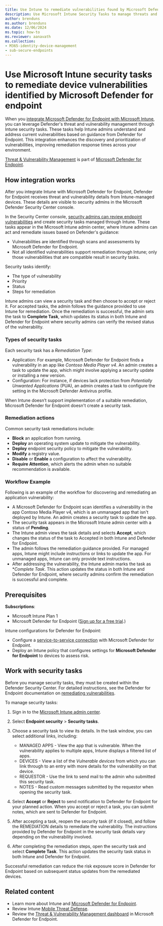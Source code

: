 ```yaml
---
title: Use Intune to remediate vulnerabilities found by Microsoft Defender for Endpoint
description: Use Microsoft Intune Security Tasks to manage threats and vulnerabilities identified by Microsoft Defender for Endpoint.
author: brenduns
ms.author: brenduns
ms.date: 12/06/2024
ms.topic: how-to
ms.reviewer: aanavath
ms.collection:
- M365-identity-device-management
- sub-secure-endpoints
---
```


# Use Microsoft Intune security tasks to remediate device vulnerabilities identified by Microsoft Defender for endpoint

When you [integrate Microsoft Defender for Endpoint with Microsoft Intune](/intune/intune-service/protect/microsoft-defender-integrate.#connect-microsoft-defender-for-endpoint-to-intune), you can leverage Defender's threat and vulnerability management through Intune security tasks. These tasks help Intune admins understand and address current vulnerabilities based on guidance from Defender for Endpoint. This integration enhances the discovery and prioritization of vulnerabilities, improving remediation response times across your environment.

[Threat & Vulnerability Management](/windows/security/threat-protection/windows-defender-atp/next-gen-threat-and-vuln-mgt) is part of [Microsoft Defender for Endpoint](/microsoft-365/security/defender-endpoint/microsoft-defender-endpoint).

## How integration works

After you integrate Intune with Microsoft Defender for Endpoint, Defender for Endpoint receives threat and vulnerability details from Intune-managed devices. These details are visible to security admins in the Microsoft Defender Security Center console.

In the Security Center console, [security admins can review endpoint vulnerabilities](/defender-vulnerability-management/defender-vulnerability-management#remediation-and-tracking) and create security tasks managed through Intune. These tasks appear in the Microsoft Intune admin center, where Intune admins can act and remediate issues based on Defender's guidance:

- Vulnerabilities are identified through scans and assessments by Microsoft Defender for Endpoint.
- Not all identified vulnerabilities support remediation through Intune; only those vulnerabilities that are compatible result in security tasks.

Security tasks identify:

- The type of vulnerability
- Priority
- Status
- Steps for remediation

Intune admins can view a security task and then choose to accept or reject it. For accepted tasks, the admin follows the guidance provided to use Intune for remediation. Once the remediation is successful, the admin sets the task to **Complete Task**, which updates its status in both Intune and Defender for Endpoint where security admins can verify the revised status of the vulnerability.

### Types of security tasks

Each security task has a *Remediation Type*:
- Application: For example, Microsoft Defender for Endpoint finds a vulnerability in an app like *Contoso Media Player v4*. An admin creates a task to update the app, which might involve applying a security update or installing a new version.
- Configuration: For instance, if devices lack protection from *Potentially Unwanted Applications* (PUA), an admin creates a task to configure the setting in the Microsoft Defender Antivirus profile.

When Intune doesn’t support implementation of a suitable remediation, Microsoft Defender for Endpoint doesn't create a security task.

### Remediation actions

Common security task remediations include:

- **Block** an application from running.
- **Deploy** an operating system update to mitigate the vulnerability.
- **Deploy** endpoint security policy to mitigate the vulnerability.
- **Modify** a registry value.
- **Disable** or **Enable** a configuration to affect the vulnerability.
- **Require Attention**, which alerts the admin when no suitable recommendation is available.

### Workflow Example

Following is an example of the workflow for discovering and remediating an application vulnerability:

- A Microsoft Defender for Endpoint scan identifies a vulnerability in the app Contoso Media Player v4, which is an unmanaged app that isn't deployed by Intune. An admin creates a security task to update the app.
- The security task appears in the Microsoft Intune admin center with a status of **Pending**.
- The Intune admin views the task details and selects **Accept**, which changes the status of the task to Accepted in both Intune and Defender for Endpoint.
- The admin follows the remediation guidance provided. For managed apps, Intune might include instructions or links to update the app. For unmanaged apps, Intune can only provide text instructions.
- After addressing the vulnerability, the Intune admin marks the task as **Complete Task*. This action updates the status in both Intune and Defender for Endpoint, where security admins confirm the remediation is successful and complete.

## Prerequisites

**Subscriptions**:

- Microsoft Intune Plan 1
- Microsoft Defender for Endpoint ([Sign up for a free trial](https://www.microsoft.com/security/business/endpoint-security/microsoft-defender-endpoint).)

Intune configurations for Defender for Endpoint:
- Configure a [service-to-service connection](/intune/intune-service/protect/microsoft-defender-integrate#connect-microsoft-defender-for-endpoint-to-intune) with Microsoft Defender for Endpoint.
- Deploy an Intune policy that configures settings for **Microsoft Defender for Endpoint** to devices to assess risk.


## Work with security tasks

Before you manage security tasks, they must be created within the Defender Security Center. For detailed instructions, see the Defender for Endpoint documentation on [remediating vulnerabilities](/microsoft-365/security/defender-endpoint/tvm-remediation?view=o365-worldwide&preserve-view=true#request-remediation).

To manage security tasks:

1. Sign in to the [Microsoft Intune admin center](https://go.microsoft.com/fwlink/?linkid=2109431).

2. Select **Endpoint security** > **Security tasks**.
3. Choose a security task to view its details. In the task window, you can select additional links, including:
   - MANAGED APPS - View the app that is vulnerable. When the vulnerability applies to multiple apps, Intune displays a filtered list of apps.
   - DEVICES - View a list of the *Vulnerable devices* from which you can link through to an entry with more details for the vulnerability on that device.
   - REQUESTOR - Use the link to send mail to the admin who submitted this security task.
   - NOTES - Read custom messages submitted by the requestor when opening the security task.

4. Select **Accept** or **Reject** to send notification to Defender for Endpoint for your planned action. When you accept or reject a task, you can submit notes, which are sent to Defender for Endpoint.

5. After accepting a task, reopen the security task (if it closed), and follow the REMEDIATION details to remediate the vulnerability. The instructions provided by Defender for Endpoint in the security task details vary depending on the vulnerability involved.

6. After completing the remediation steps, open the security task and select **Complete Task**. This action updates the security task status in both Intune and Defender for Endpoint.

Successful remediation can reduce the risk exposure score in Defender for Endpoint based on subsequent status updates from the remediated devices.

## Related content

- Learn more about Intune and [Microsoft Defender for Endpoint](microsoft-defender-with-intune.md).
- Review Intune [Mobile Threat Defense](mobile-threat-defense.md).
- Review the [Threat & Vulnerability Management dashboard](/windows/security/threat-protection/windows-defender-atp/tvm-dashboard-insights) in Microsoft Defender for Endpoint.
